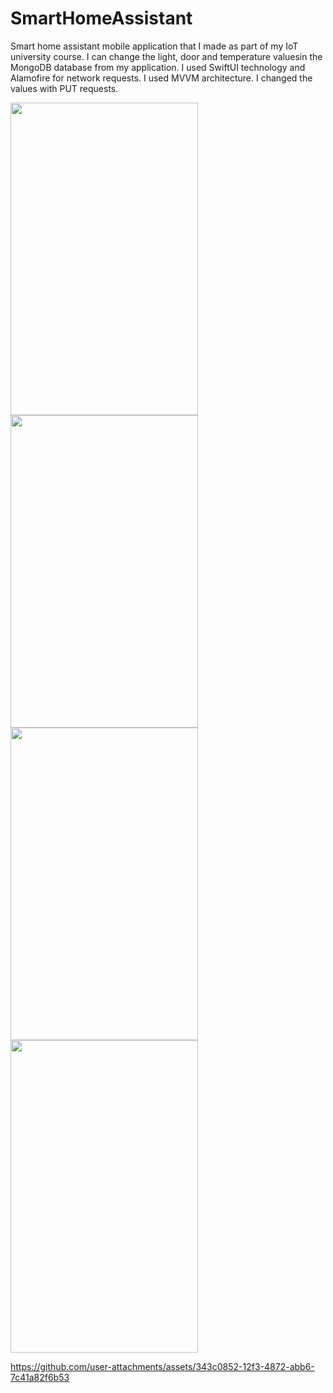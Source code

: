 # SmartHomeAssistant

Smart home assistant mobile application that I made as part of my IoT university course. I can change the light, door and temperature values ​​in the MongoDB database from my application. I used SwiftUI technology and Alamofire for network requests. I used MVVM architecture. I changed the values ​​with PUT requests.


<img src="https://github.com/user-attachments/assets/1c2773fe-d05f-42b5-a0c1-06e5f0cb5595" width="300" height="500"/>
<img src="https://github.com/user-attachments/assets/ece00561-8c42-423e-95f7-b808acd5c574" width="300" height="500"/>
<img src="https://github.com/user-attachments/assets/e282b891-d168-4eb1-8608-853eaec0890b" width="300" height="500"/>
<img src="https://github.com/user-attachments/assets/8fe9a633-1aee-436d-a56f-5d6f69cae905" width="300" height="500"/>



https://github.com/user-attachments/assets/343c0852-12f3-4872-abb6-7c41a82f6b53



